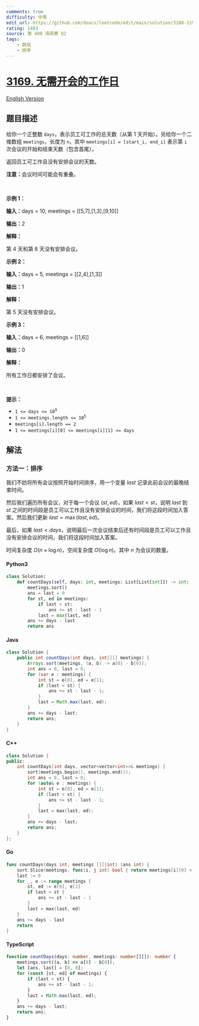 ```yaml
---
comments: true
difficulty: 中等
edit_url: https://github.com/doocs/leetcode/edit/main/solution/3100-3199/3169.Count%20Days%20Without%20Meetings/README.md
rating: 1483
source: 第 400 场周赛 Q2
tags:
    - 数组
    - 排序
---
```


<!-- problem:start -->

# [3169. 无需开会的工作日](https://leetcode.cn/problems/count-days-without-meetings)

[English Version](/solution/3100-3199/3169.Count%20Days%20Without%20Meetings/README_EN.md)

## 题目描述

<!-- description:start -->

<p>给你一个正整数 <code>days</code>，表示员工可工作的总天数（从第 1 天开始）。另给你一个二维数组 <code>meetings</code>，长度为 <code>n</code>，其中 <code>meetings[i] = [start_i, end_i]</code> 表示第 <code>i</code> 次会议的开始和结束天数（包含首尾）。</p>

<p>返回员工可工作且没有安排会议的天数。</p>

<p><strong>注意：</strong>会议时间可能会有重叠。</p>

<p>&nbsp;</p>

<p><strong class="example">示例 1：</strong></p>

<div class="example-block">
<p><strong>输入：</strong><span class="example-io">days = 10, meetings = [[5,7],[1,3],[9,10]]</span></p>

<p><strong>输出：</strong><span class="example-io">2</span></p>

<p><strong>解释：</strong></p>

<p>第 4 天和第 8 天没有安排会议。</p>
</div>

<p><strong class="example">示例 2：</strong></p>

<div class="example-block">
<p><strong>输入：</strong><span class="example-io">days = 5, meetings = [[2,4],[1,3]]</span></p>

<p><strong>输出：</strong><span class="example-io">1</span></p>

<p><strong>解释：</strong></p>

<p>第 5 天没有安排会议。</p>
</div>

<p><strong class="example">示例 3：</strong></p>

<div class="example-block">
<p><strong>输入：</strong><span class="example-io">days = 6, meetings = [[1,6]]</span></p>

<p><strong>输出：</strong>0</p>

<p><strong>解释：</strong></p>

<p>所有工作日都安排了会议。</p>
</div>

<p>&nbsp;</p>

<p><strong>提示：</strong></p>

<ul>
	<li><code>1 &lt;= days &lt;= 10<sup>9</sup></code></li>
	<li><code>1 &lt;= meetings.length &lt;= 10<sup>5</sup></code></li>
	<li><code>meetings[i].length == 2</code></li>
	<li><code>1 &lt;= meetings[i][0] &lt;= meetings[i][1] &lt;= days</code></li>
</ul>

<!-- description:end -->

## 解法

<!-- solution:start -->

### 方法一：排序

我们不妨将所有会议按照开始时间排序，用一个变量 $\textit{last}$ 记录此前会议的最晚结束时间。

然后我们遍历所有会议，对于每一个会议 $(\textit{st}, \textit{ed})$，如果 $\textit{last} < \textit{st}$，说明 $\textit{last}$ 到 $\textit{st}$ 之间的时间段是员工可以工作且没有安排会议的时间，我们将这段时间加入答案。然后我们更新 $\textit{last} = \max(\textit{last}, \textit{ed})$。

最后，如果 $\textit{last} < \textit{days}$，说明最后一次会议结束后还有时间段是员工可以工作且没有安排会议的时间，我们将这段时间加入答案。

时间复杂度 $O(n \times \log n)$，空间复杂度 $O(\log n)$。其中 $n$ 为会议的数量。

<!-- tabs:start -->

#### Python3

```python
class Solution:
    def countDays(self, days: int, meetings: List[List[int]]) -> int:
        meetings.sort()
        ans = last = 0
        for st, ed in meetings:
            if last < st:
                ans += st - last - 1
            last = max(last, ed)
        ans += days - last
        return ans
```

#### Java

```java
class Solution {
    public int countDays(int days, int[][] meetings) {
        Arrays.sort(meetings, (a, b) -> a[0] - b[0]);
        int ans = 0, last = 0;
        for (var e : meetings) {
            int st = e[0], ed = e[1];
            if (last < st) {
                ans += st - last - 1;
            }
            last = Math.max(last, ed);
        }
        ans += days - last;
        return ans;
    }
}
```

#### C++

```cpp
class Solution {
public:
    int countDays(int days, vector<vector<int>>& meetings) {
        sort(meetings.begin(), meetings.end());
        int ans = 0, last = 0;
        for (auto& e : meetings) {
            int st = e[0], ed = e[1];
            if (last < st) {
                ans += st - last - 1;
            }
            last = max(last, ed);
        }
        ans += days - last;
        return ans;
    }
};
```

#### Go

```go
func countDays(days int, meetings [][]int) (ans int) {
	sort.Slice(meetings, func(i, j int) bool { return meetings[i][0] < meetings[j][0] })
	last := 0
	for _, e := range meetings {
		st, ed := e[0], e[1]
		if last < st {
			ans += st - last - 1
		}
		last = max(last, ed)
	}
	ans += days - last
	return
}
```

#### TypeScript

```ts
function countDays(days: number, meetings: number[][]): number {
    meetings.sort((a, b) => a[0] - b[0]);
    let [ans, last] = [0, 0];
    for (const [st, ed] of meetings) {
        if (last < st) {
            ans += st - last - 1;
        }
        last = Math.max(last, ed);
    }
    ans += days - last;
    return ans;
}
```

<!-- tabs:end -->

<!-- solution:end -->

<!-- problem:end -->
